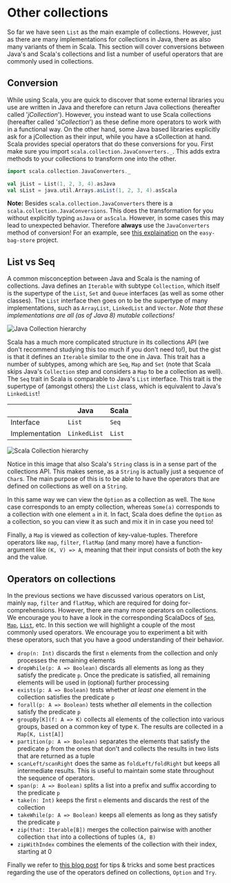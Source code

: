 Other collections
=================

So far we have seen `List` as the main example of collections. However, just as there are many implementations 
for collections in Java, there as also many variants of them in Scala. This section will cover conversions 
between Java's and Scala's collections and list a number of useful operators that are commonly used in collections.

 
Conversion
----------

While using Scala, you are quick to discover that some external libraries you use are written in Java and 
therefore can return Java collections (hereafter called '*jCollection*'). However, you instead want to use 
Scala collections (hereafter called '*sCollection*') as these define more operators to work with in a functional 
way. On the other hand, some Java based libraries explicitly ask for a jCollection as their input, while you 
have a sCollection at hand. Scala provides special operators that do these conversions for you. First make 
sure you import `scala.collection.JavaConverters._`. This adds extra methods to your collections to transform 
one into the other.

```scala
import scala.collection.JavaConverters._

val jList = List(1, 2, 3, 4).asJava
val sList = java.util.Arrays.asList(1, 2, 3, 4).asScala
```

**Note:** Besides `scala.collection.JavaConverters` there is a `scala.collection.JavaConversions`. This does 
the transformation for you without explicitly typing `asJava` or `asScala`. However, in some cases this may 
lead to unexpected behavior. Therefore **always** use the `JavaConverters` method of conversion! For an example, 
see [this explaination](https://github.com/DANS-KNAW/easy-bag-store/pull/2/files/4884897a43c75550ec6742e08617b8fbc74f0f96#r68929446) 
on the `easy-bag-store` project.


List vs Seq
-----------

A common misconception between Java and Scala is the naming of collections. Java defines an `Iterable` with 
subtype `Collection`, which itself is the supertype of the `List`, `Set` and `Queue` interfaces (as well as some 
other classes). The `List` interface then goes on to be the supertype of many implementations, such as `ArrayList`, 
`LinkedList` and `Vector`. *Note that these implementations are all (as of Java 8) mutable collections!*

![Java Collection hierarchy](http://www.hsufengko.com/uploads/8/0/5/7/8057674/9060885_orig.jpg)

Scala has a much more complicated structure in its collections API (we don't recommend studying this too much if 
you don't need to!), but the gist is that it defines an `Iterable` similar to the one in Java. This trait has a 
number of subtypes, among which are `Seq`, `Map` and `Set` (note that Scala skips Java's `Collection` step and 
considers a `Map` to be a collection as well). The `Seq` trait in Scala is comparable to Java's `List` interface. 
This trait is the supertype of (amongst others) the `List` class, which is equivalent to Java's `LinkedList`!

|              |Java        |Scala |
|--------------|------------|------|
|Interface     |`List`      |`Seq` |
|Implementation|`LinkedList`|`List`|
 
 ![Scala Collection hierarchy](http://docs.scala-lang.org/resources/images/collections.immutable.png)
 
Notice in this image that also Scala's `String` class is in a sense part of the collections API. This makes 
sense, as a `String` is actually just a sequence of `Char`s. The main purpose of this is to be able to have 
the operators that are defined on collections as well on a `String`.

In this same way we can view the `Option` as a collection as well. The `None` case corresponds to an empty collection, 
whereas `Some(a)` corresponds to a collection with one element `a` in it. In fact, Scala does define the `Option` 
as a collection, so you can view it as such and mix it in in case you need to!

Finally, a `Map` is viewed as collection of key-value-tuples. Therefore operators like `map`, `filter`, `flatMap` 
(and many more) have a function-argument like `(K, V) => A`, meaning that their input consists of both the key and 
the value. 


Operators on collections
------------------------

In the previous sections we have discussed various operators on List, mainly `map`, `filter` and `flatMap`, which are required for doing for-comprehensions. However, there are many more operators on collections. We encourage you to have a look in the corresponding ScalaDocs of [`Seq`](http://www.scala-lang.org/api/current/#scala.collection.Seq), [`Map`](http://www.scala-lang.org/api/current/#scala.collection.Map), [`List`](http://www.scala-lang.org/api/current/#scala.collection.immutable.List), etc. In this section we will highlight a couple of the most commonly used operators. We encourage you to experiment a bit with these operators, such that you have a good understanding of their behavior.

* `drop(n: Int)` discards the first `n` elements from the collection and only processes the remaining elements 
* `dropWhile(p: A => Boolean)` discards all elements as long as they satisfy the predicate `p`. Once the predicate is satisfied, all remaining elements will be used in (optional) further processing
* `exists(p: A => Boolean)` tests whether *at least one* element in the collection satisfies the predicate `p`
* `forall(p: A => Boolean)` tests whether *all* elements in the collection satisfy the predicate `p`
* `groupBy[K](f: A => K)` collects all elements of the collection into various groups, based on a common key of type `K`. The results are collected in a `Map[K, List[A]]`
* `partition(p: A => Boolean)` separates the elements that satisfy the predicate `p` from the ones that don't and collects the results in two lists that are returned as a tuple
* `scanLeft/scanRight` does the same as `foldLeft/foldRight` but keeps all intermediate results. This is useful to maintain some state throughout the sequence of operators. 
* `span(p: A => Boolean)` splits a list into a prefix and suffix according to the predicate `p` 
* `take(n: Int)` keeps the first `n` elements and discards the rest of the collection
* `takeWhile(p: A => Boolean)` keeps all elements as long as they satisfy the predicate `p`
* `zip(that: Iterable[B])` merges the collection pairwise with another collection `that` into a collections of tuples `(A, B)`
* `zipWithIndex` combines the elements of the collection with their index, starting at 0

Finally we refer to [this blog post](https://pavelfatin.com/scala-collections-tips-and-tricks/) for tips & tricks and some best practices regarding the use of the operators defined on collections, `Option` and `Try`.

